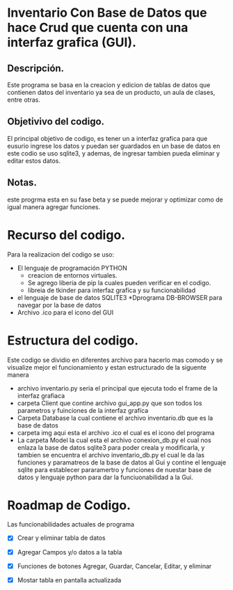 # Inventario Con Base de Datos que hace Crud que cuenta con una  interfaz grafica (GUI).

## Descripción.

Este programa se basa en la creacion y edicion de tablas de datos que contienen datos del inventario ya sea de un producto, un aula de clases, entre otras. 

## Objetivivo del codigo. 

El principal objetivo de codigo, es tener un a interfaz grafica para que eusurio ingrese los datos y puedan ser guardados en un base de datos en este codio se uso sqlite3, y ademas, de ingresar tambien pueda eliminar y editar estos datos.

## Notas. 
este progrma esta en su fase beta y se puede mejorar y optimizar como de igual manera agregar funciones.

# Recurso del codigo.

Para la realizacion del codigo se uso:
* El lenguaje de programación PYTHON
    * creacion de entornos virtuales.
    * Se agrego liberia de pip la cuales pueden verificar en el codigo.
    * libreia de tkinder para interfaz grafíca y su funcionabilidad
* el lenguaje de base de datos SQLITE3
    *Dprograma DB-BROWSER para navegar por la base de datos 
* Archivo .ico para el icono del GUI

# Estructura del codigo.

Este codigo se dividio en diferentes archivo para hacerlo mas comodo y se visualize mejor el funcionamiento y estan estructurado de la siguente manera 

* archivo inventario.py seria el principal que ejecuta todo el frame de la interfaz grafiaca
* carpeta Client que contine archivo gui_app.py que son todos los parametros y fuinciones de la interfaz grafíca
* Carpeta Database la cual contiene el archivo inventario.db que es la base de datos
* carpeta img aqui esta el archivo .ico el cual es el icono del programa
* La carpeta Model la cual esta el archivo conexion_db.py el cual nos enlaza la base de datos sqlite3 para poder creala y modificarla, y tambien se encuentra el archivo inventario_db.py el cual le da las funciones y paramatreos de la base de datos al Gui y contine el lenguaje sqlite para establecer pararamertro y funciones de nuestar base de datos y lenguaje python para dar la funciuonabilidad a la Gui. 

# Roadmap de Codigo.

Las funcionabilidades actuales de programa 

* [x] Crear y eliminar tabla de datos
* [x] Agregar Campos y/o datos a la tabla 
* [x] Funciones de botones Agregar, Guardar, Cancelar, Editar, y eliminar
* [x] Mostar tabla en pantalla actualizada 
  





